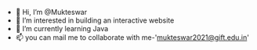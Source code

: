 - 👋 Hi, I’m @Mukteswar
- 👀 I’m interested in building an interactive website
- 🌱 I’m currently learning Java
- 📫 you can mail me to collaborate with me-'mukteswar2021@gift.edu.in'

<!---
Mukti2001/Mukti2001 is a ✨ special ✨ repository because its `README.md` (this file) appears on your GitHub profile.
You can click the Preview link to take a look at your changes.
--->
